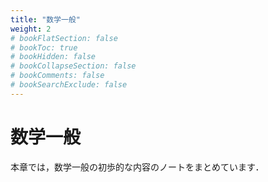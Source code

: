 ```yaml
---
title: "数学一般"
weight: 2
# bookFlatSection: false
# bookToc: true
# bookHidden: false
# bookCollapseSection: false
# bookComments: false
# bookSearchExclude: false
---
```


# 数学一般

本章では，数学一般の初歩的な内容のノートをまとめています．
